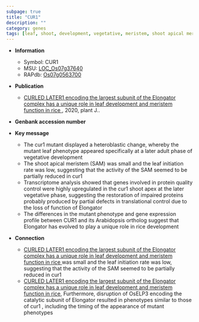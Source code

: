 ```yaml
---
subpage: true
title: "CUR1"
description: ""
category: genes
tags: [leaf, shoot, development, vegetative, meristem, shoot apical meristem, quality]
---
```


* **Information**  
    + Symbol: CUR1  
    + MSU: [LOC_Os07g37640](http://rice.plantbiology.msu.edu/cgi-bin/ORF_infopage.cgi?orf=LOC_Os07g37640)  
    + RAPdb: [Os07g0563700](http://rapdb.dna.affrc.go.jp/viewer/gbrowse_details/irgsp1?name=Os07g0563700)  

* **Publication**  
    + [CURLED LATER1 encoding the largest subunit of the Elongator complex has a unique role in leaf development and meristem function in rice ](http://www.ncbi.nlm.nih.gov/pubmed?term=CURLED+LATER1+encoding+the+largest+subunit+of+the+Elongator+complex+has+a+unique+role+in+leaf+development+and+meristem+function+in+rice+%5BTitle%5D), 2020, plant J..

* **Genbank accession number**  

* **Key message**  
    + The cur1 mutant displayed a heteroblastic change, whereby the mutant leaf phenotype appeared specifically at a later adult phase of vegetative development
    + The shoot apical meristem (SAM) was small and the leaf initiation rate was low, suggesting that the activity of the SAM seemed to be partially reduced in cur1
    + Transcriptome analysis showed that genes involved in protein quality control were highly upregulated in the cur1 shoot apex at the later vegetative phase, suggesting the restoration of impaired proteins probably produced by partial defects in translational control due to the loss of function of Elongator
    + The differences in the mutant phenotype and gene expression profile between CUR1 and its Arabidopsis ortholog suggest that Elongator has evolved to play a unique role in rice development

* **Connection**  
    + [CURLED LATER1 encoding the largest subunit of the Elongator complex has a unique role in leaf development and meristem function in rice ](SAM) was small and the leaf initiation rate was low, suggesting that the activity of the SAM seemed to be partially reduced in cur1
    + [CURLED LATER1 encoding the largest subunit of the Elongator complex has a unique role in leaf development and meristem function in rice](http://www.ncbi.nlm.nih.gov/pubmed?term=CURLED+LATER1+encoding+the+largest+subunit+of+the+Elongator+complex+has+a+unique+role+in+leaf+development+and+meristem+function+in+rice%5BTitle%5D),  Furthermore, disruption of OsELP3 encoding the catalytic subunit of Elongator resulted in phenotypes similar to those of cur1 , including the timing of the appearance of mutant phenotypes



